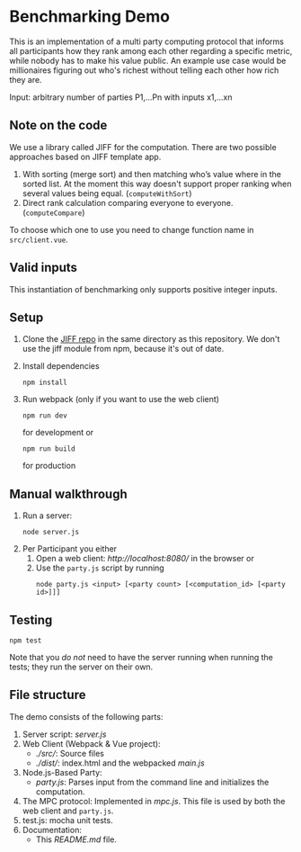 # Benchmarking Demo

This is an implementation of a multi party computing protocol that informs all participants how they rank among each other regarding a specific metric, while nobody has to make his value public. An example use case would be millionaires figuring out who's richest without telling each other how rich they are.

Input: arbitrary number of parties P1,...Pn with inputs x1,...xn

## Note on the code

We use a library called JIFF for the computation. There are two possible approaches based on JIFF template app.

1. With sorting (merge sort) and then matching who’s value where in the sorted list. At the moment this way doesn't support proper ranking when several values being equal. (`computeWithSort`)
2. Direct rank calculation comparing everyone to everyone. (`computeCompare`)

To choose which one to use you need to change function name in `src/client.vue`.

## Valid inputs

This instantiation of benchmarking only supports positive integer inputs.

## Setup
1. Clone the [JIFF repo](https://github.com/multiparty/jiff) in the same directory as this repository. We don't use the jiff module from npm, because it's out of date.

1. Install dependencies
	```shell
	npm install
	```

2. Run webpack (only if you want to use the web client) 
	```shell
	npm run dev
	```
	for development or 
	```shell
	npm run build
	```
	for production

## Manual walkthrough

1. Run a server:
	```shell
	node server.js
	```
2. Per Participant you either 
	1. Open a web client: *http://localhost:8080/* in the browser or
	2. Use the `party.js` script by running
		```shell
		node party.js <input> [<party count> [<computation_id> [<party id>]]]
		```

## Testing 
```shell
npm test
```
Note that you *do not* need to have the server running when running the tests; they run the server on their own.

## File structure
The demo consists of the following parts:

1. Server script: *server.js*
2. Web Client (Webpack & Vue project):
    * *./src/*: Source files
    * *./dist/*: index.html and the webpacked *main.js* 
3. Node.js-Based Party:
    * *party.js*: Parses input from the command line and initializes the computation.
4. The MPC protocol: Implemented in *mpc.js*. This file is used by both the web client and `party.js`.
5. test.js: mocha unit tests.
6. Documentation:
    * This *README.md* file.

